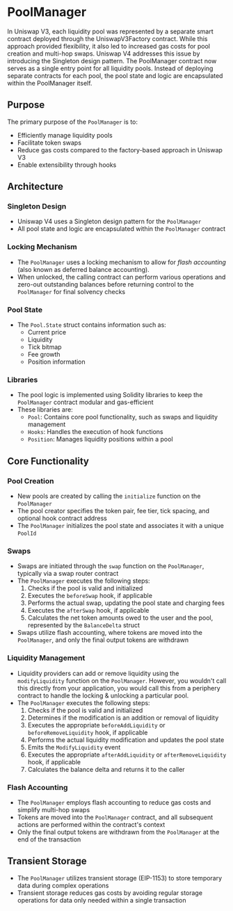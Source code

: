# PoolManager

In Uniswap V3, each liquidity pool was represented by a separate smart contract deployed through the UniswapV3Factory contract. While this approach provided flexibility, it also led to increased gas costs for pool creation and multi-hop swaps.
Uniswap V4 addresses this issue by introducing the Singleton design pattern. The PoolManager contract now serves as a single entry point for all liquidity pools. Instead of deploying separate contracts for each pool, the pool state and logic are encapsulated within the PoolManager itself.

## Purpose

The primary purpose of the `PoolManager` is to:
- Efficiently manage liquidity pools
- Facilitate token swaps
- Reduce gas costs compared to the factory-based approach in Uniswap V3
- Enable extensibility through hooks

## Architecture

### Singleton Design
- Uniswap V4 uses a Singleton design pattern for the `PoolManager`
- All pool state and logic are encapsulated within the `PoolManager` contract

### Locking Mechanism
- The `PoolManager` uses a locking mechanism to allow for _flash accounting_ (also known as deferred balance accounting).
- When unlocked, the calling contract can perform various operations and zero-out outstanding balances before returning control to the `PoolManager` for final solvency checks

### Pool State
- The `Pool.State` struct contains information such as:
    - Current price
    - Liquidity
    - Tick bitmap
    - Fee growth
    - Position information

### Libraries
- The pool logic is implemented using Solidity libraries to keep the `PoolManager` contract modular and gas-efficient
- These libraries are:
    - `Pool`: Contains core pool functionality, such as swaps and liquidity management
    - `Hooks`: Handles the execution of hook functions
    - `Position`: Manages liquidity positions within a pool

## Core Functionality

### Pool Creation
- New pools are created by calling the `initialize` function on the `PoolManager`
- The pool creator specifies the token pair, fee tier, tick spacing, and optional hook contract address
- The `PoolManager` initializes the pool state and associates it with a unique `PoolId`

### Swaps
- Swaps are initiated through the `swap` function on the `PoolManager`, typically via a swap router contract
- The `PoolManager` executes the following steps:
    1. Checks if the pool is valid and initialized
    2. Executes the `beforeSwap` hook, if applicable
    3. Performs the actual swap, updating the pool state and charging fees
    4. Executes the `afterSwap` hook, if applicable
    5. Calculates the net token amounts owed to the user and the pool, represented by the `BalanceDelta` struct
- Swaps utilize flash accounting, where tokens are moved into the `PoolManager`, and only the final output tokens are withdrawn

### Liquidity Management
- Liquidity providers can add or remove liquidity using the `modifyLiquidity` function on the `PoolManager`. However, you wouldn't call this directly from your application, you would call this from a periphery contract to handle the locking & unlocking a particular pool. 
- The `PoolManager` executes the following steps:
    1. Checks if the pool is valid and initialized
    2. Determines if the modification is an addition or removal of liquidity
    3. Executes the appropriate `beforeAddLiquidity` or `beforeRemoveLiquidity` hook, if applicable
    4. Performs the actual liquidity modification and updates the pool state
    5. Emits the `ModifyLiquidity` event
    6. Executes the appropriate `afterAddLiquidity` or `afterRemoveLiquidity` hook, if applicable
    7. Calculates the balance delta and returns it to the caller

### Flash Accounting
- The `PoolManager` employs flash accounting to reduce gas costs and simplify multi-hop swaps
- Tokens are moved into the `PoolManager` contract, and all subsequent actions are performed within the contract's context
- Only the final output tokens are withdrawn from the `PoolManager` at the end of the transaction


## Transient Storage
- The `PoolManager` utilizes transient storage (EIP-1153) to store temporary data during complex operations
- Transient storage reduces gas costs by avoiding regular storage operations for data only needed within a single transaction
